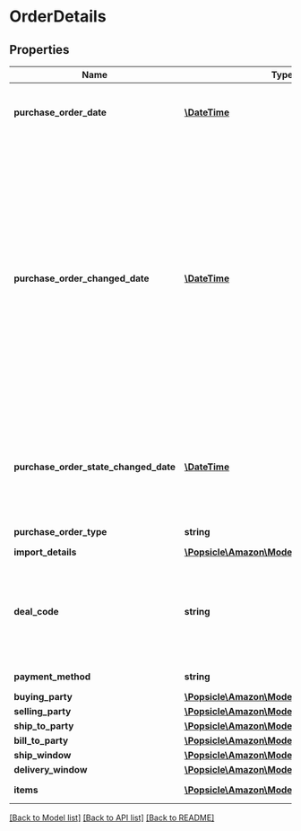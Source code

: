 # OrderDetails

## Properties
Name | Type | Description | Notes
------------ | ------------- | ------------- | -------------
**purchase_order_date** | [**\DateTime**](\DateTime.md) | The date the purchase order was placed. Must be in ISO-8601 date/time format. | 
**purchase_order_changed_date** | [**\DateTime**](\DateTime.md) | The date when purchase order was last changed by Amazon after the order was placed. This date will be greater than &#x27;purchaseOrderDate&#x27;. This means the PO data was changed on that date and vendors are required to fulfill the  updated PO. The PO changes can be related to Item Quantity, Ship to Location, Ship Window etc. This field will not be present in orders that have not changed after creation. Must be in ISO-8601 date/time format. | [optional] 
**purchase_order_state_changed_date** | [**\DateTime**](\DateTime.md) | The date when current purchase order state was changed. Current purchase order state is available in the field &#x27;purchaseOrderState&#x27;. Must be in ISO-8601 date/time format. | 
**purchase_order_type** | **string** | Type of purchase order. | [optional] 
**import_details** | [**\Popsicle\Amazon\Model\ImportDetails**](ImportDetails.md) |  | [optional] 
**deal_code** | **string** | If requested by the recipient, this field will contain a promotional/deal number. The discount code line is optional. It is used to obtain a price discount on items on the order. | [optional] 
**payment_method** | **string** | Payment method used. | [optional] 
**buying_party** | [**\Popsicle\Amazon\Model\PartyIdentification**](PartyIdentification.md) |  | [optional] 
**selling_party** | [**\Popsicle\Amazon\Model\PartyIdentification**](PartyIdentification.md) |  | [optional] 
**ship_to_party** | [**\Popsicle\Amazon\Model\PartyIdentification**](PartyIdentification.md) |  | [optional] 
**bill_to_party** | [**\Popsicle\Amazon\Model\PartyIdentification**](PartyIdentification.md) |  | [optional] 
**ship_window** | [**\Popsicle\Amazon\Model\DateTimeInterval**](DateTimeInterval.md) |  | [optional] 
**delivery_window** | [**\Popsicle\Amazon\Model\DateTimeInterval**](DateTimeInterval.md) |  | [optional] 
**items** | [**\Popsicle\Amazon\Model\OrderItem[]**](OrderItem.md) | A list of items in this purchase order. | 

[[Back to Model list]](../../README.md#documentation-for-models) [[Back to API list]](../../README.md#documentation-for-api-endpoints) [[Back to README]](../../README.md)

